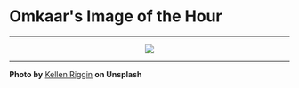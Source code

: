 # Omkaar's Image of the Hour

---

<div align="center">

<a href="https://unsplash.com/photos/curved-stairs-lead-towards-a-tall-building-pU5FGbVYriU">
  <img src="https://images.unsplash.com/photo-1743278953033-d9f4e2ba6b7c?crop=entropy&cs=tinysrgb&fit=max&fm=jpg&ixid=M3w3NjA2Nzh8MHwxfHJhbmRvbXx8fHx8fHx8fDE3NTA1MzI0MDB8&ixlib=rb-4.1.0&q=80&w=1080" style="max-width:100%; height:auto;">
</a>



</div>

---

**Photo by** [Kellen Riggin](https://unsplash.com/@kalaniparker) **on Unsplash**
